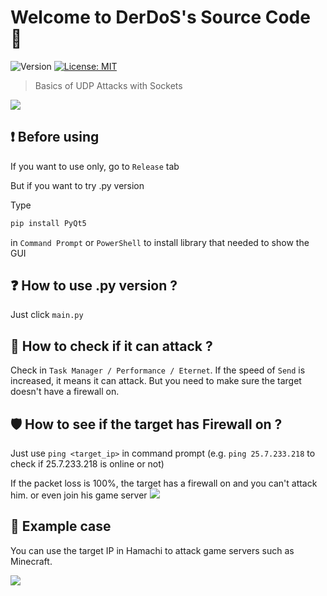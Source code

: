 <h1 align="left">Welcome to DerDoS's Source Code 👀</h1>
<p>
  <img alt="Version" src="https://img.shields.io/badge/version-1.0-blue.svg?cacheSeconds=2592000" />
  <a href="#" target="_blank">
    <img alt="License: MIT" src="https://img.shields.io/badge/License-MIT-yellow.svg" />
  </a>
</p>

> Basics of UDP Attacks with Sockets
<img src ="https://raw.githubusercontent.com/ATOMIC09/DerDoS/main/pyinstaller/asset/example_ui.png" />

## ❗ Before using
If you want to use only, go to `Release` tab

But if you want to try .py version

Type
```sh
pip install PyQt5
```
in `Command Prompt` or `PowerShell` to install library that needed to show the GUI

## ❓ How to use .py version ?
Just click `main.py`

## 🤔 How to check if it can attack ?

Check in `Task Manager / Performance / Eternet`.
If the speed of `Send` is increased, it means it can attack.
But you need to make sure the target doesn't have a firewall on.

## 🛡 How to see if the target has Firewall on ?

Just use `ping <target_ip>` in command prompt
(e.g. `ping 25.7.233.218` to check if 25.7.233.218 is online or not)

If the packet loss is 100%, the target has a firewall on and you can't attack him. or even join his game server
<img src ="https://raw.githubusercontent.com/ATOMIC09/DerDoS/main/pyinstaller/asset/mc_firewall_on.jpg" />


## 🚀 Example case
You can use the target IP in Hamachi to attack game servers such as Minecraft.

<img src ="https://raw.githubusercontent.com/ATOMIC09/DerDoS/main/pyinstaller/asset/example_case.png" />
